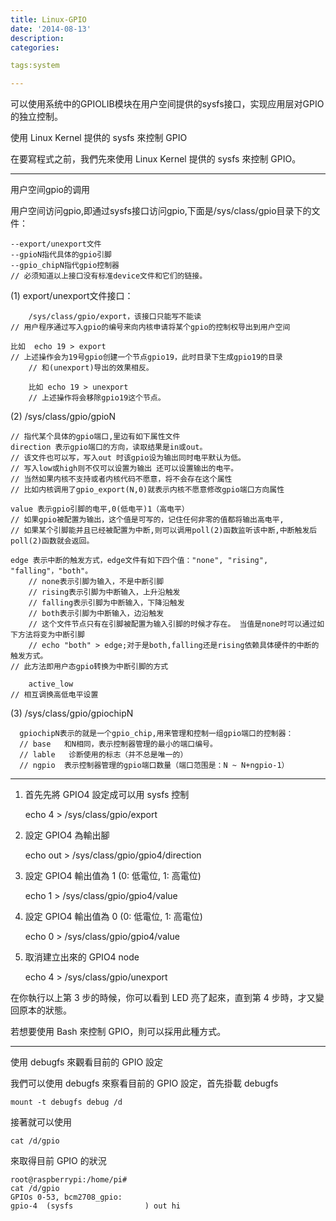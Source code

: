 ```yaml
---
title: Linux-GPIO
date: '2014-08-13'
description:
categories:

tags:system

---
```


可以使用系统中的GPIOLIB模块在用户空间提供的sysfs接口，实现应用层对GPIO的独立控制。

>

使用 Linux Kernel 提供的 sysfs 來控制 GPIO

在要寫程式之前，我們先來使用 Linux Kernel 提供的 sysfs 來控制 GPIO。

---

用户空间gpio的调用 

用户空间访问gpio,即通过sysfs接口访问gpio,下面是/sys/class/gpio目录下的文件： 

	--export/unexport文件
	--gpioN指代具体的gpio引脚
	--gpio_chipN指代gpio控制器
	// 必须知道以上接口没有标准device文件和它们的链接。 

(1) export/unexport文件接口：

        /sys/class/gpio/export，该接口只能写不能读
	// 用户程序通过写入gpio的编号来向内核申请将某个gpio的控制权导出到用户空间

	比如  echo 19 > export 
	// 上述操作会为19号gpio创建一个节点gpio19，此时目录下生成gpio19的目录
        // 和(unexport)导出的效果相反。 

        比如 echo 19 > unexport
        // 上述操作将会移除gpio19这个节点。 

(2) /sys/class/gpio/gpioN

	// 指代某个具体的gpio端口,里边有如下属性文件
	direction 表示gpio端口的方向，读取结果是in或out。
	// 该文件也可以写，写入out 时该gpio设为输出同时电平默认为低。
	// 写入low或high则不仅可以设置为输出 还可以设置输出的电平。 
	// 当然如果内核不支持或者内核代码不愿意，将不会存在这个属性
	// 比如内核调用了gpio_export(N,0)就表示内核不愿意修改gpio端口方向属性 
      
	value 表示gpio引脚的电平,0(低电平)1（高电平）
	// 如果gpio被配置为输出，这个值是可写的，记住任何非零的值都将输出高电平,
	// 如果某个引脚能并且已经被配置为中断,则可以调用poll(2)函数监听该中断,中断触发后poll(2)函数就会返回。
                                   
	edge 表示中断的触发方式，edge文件有如下四个值："none", "rising", "falling"，"both"。
        // none表示引脚为输入，不是中断引脚
        // rising表示引脚为中断输入，上升沿触发
        // falling表示引脚为中断输入，下降沿触发
        // both表示引脚为中断输入，边沿触发
        // 这个文件节点只有在引脚被配置为输入引脚的时候才存在。 当值是none时可以通过如下方法将变为中断引脚
        // echo "both" > edge;对于是both,falling还是rising依赖具体硬件的中断的触发方式。
	// 此方法即用户态gpio转换为中断引脚的方式
                
        active_low 
	// 相互调换高低电平设置
                                                                
(3) /sys/class/gpio/gpiochipN

      gpiochipN表示的就是一个gpio_chip,用来管理和控制一组gpio端口的控制器： 
      // base   和N相同，表示控制器管理的最小的端口编号。 
      // lable   诊断使用的标志（并不总是唯一的） 
      // ngpio  表示控制器管理的gpio端口数量（端口范围是：N ~ N+ngpio-1） 

---

1. 首先先將 GPIO4 設定成可以用 sysfs 控制

	echo 4 > /sys/class/gpio/export

2. 設定 GPIO4 為輸出腳

	echo out > /sys/class/gpio/gpio4/direction

3. 設定 GPIO4 輸出值為 1 (0: 低電位, 1: 高電位)

	echo 1 > /sys/class/gpio/gpio4/value

4. 設定 GPIO4 輸出值為 0 (0: 低電位, 1: 高電位)

	echo 0 > /sys/class/gpio/gpio4/value

5. 取消建立出來的 GPIO4 node

	echo 4 > /sys/class/gpio/unexport

>

在你執行以上第 3 步的時候，你可以看到 LED 亮了起來，直到第 4 步時，才又變回原本的狀態。

若想要使用 Bash 來控制 GPIO，則可以採用此種方式。

---

使用 debugfs 來觀看目前的 GPIO 設定

我們可以使用 debugfs 來察看目前的 GPIO 設定，首先掛載 debugfs

	mount -t debugfs debug /d

接著就可以使用

	cat /d/gpio

來取得目前 GPIO 的狀況

	root@raspberrypi:/home/pi#
	cat /d/gpio
	GPIOs 0-53, bcm2708_gpio:
	gpio-4  (sysfs                ) out hi

